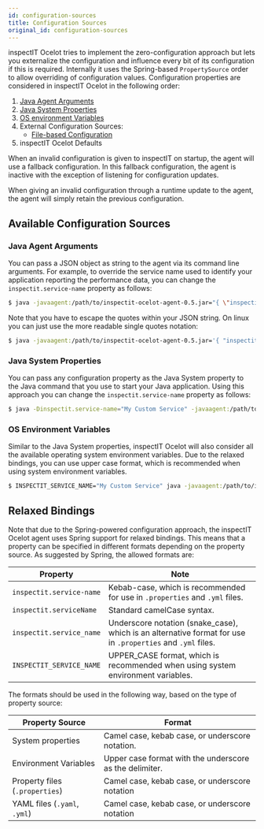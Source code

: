 ```yaml
---
id: configuration-sources
title: Configuration Sources
original_id: configuration-sources
---
```


inspectIT Ocelot tries to implement the zero-configuration approach but lets you externalize the configuration and influence every bit of its configuration if this is required.
Internally it uses the Spring-based `PropertySource` order to allow overriding of configuration values.
Configuration properties are considered in inspectIT Ocelot in the following order:

1. [Java Agent Arguments](#java-agent-arguments)
1. [Java System Properties](#java-system-properties)
1. [OS environment Variables](#os-environment-variables)
1. External Configuration Sources:
    * [File-based Configuration](configuration/external-configuration-sources.md#file-based-configuration)
1. inspectIT Ocelot Defaults

When an invalid configuration is given to inspectIT on startup, the agent will use a fallback configuration.
In this fallback configuration, the agent is inactive with the exception of listening for configuration updates.

When giving an invalid configuration through a runtime update to the agent, the agent will simply retain the previous configuration.

## Available Configuration Sources

### Java Agent Arguments

You can pass a JSON object as string to the agent via its command line arguments.
For example, to override the service name used to identify your application reporting the performance data,
you can change the `inspectit.service-name` property as follows:

```bash
$ java -javaagent:/path/to/inspectit-ocelot-agent-0.5.jar="{ \"inspectit\": { \"service-name\": \"My Custom Service\" }}" -jar my-java-program.jar
```

Note that you have to escape the quotes within your JSON string. On linux you can just use the more readable single quotes notation:

```bash
$ java -javaagent:/path/to/inspectit-ocelot-agent-0.5.jar='{ "inspectit": { "service-name": "My Custom Service" }}' -jar my-java-program.jar
```

### Java System Properties

You can pass any configuration property as the Java System property to the Java command that you use to start your Java application.
Using this approach you can change the `inspectit.service-name` property as follows:

```bash
$ java -Dinspectit.service-name="My Custom Service" -javaagent:/path/to/inspectit-ocelot-agent-0.5.jar -jar my-java-program.jar
```

### OS Environment Variables

Similar to the Java System properties, inspectIT Ocelot will also consider all the available operating system environment variables.
Due to the relaxed bindings, you can use upper case format, which is recommended when using system environment variables.

```bash
$ INSPECTIT_SERVICE_NAME="My Custom Service" java -javaagent:/path/to/inspectit-ocelot-agent-0.5.jar -jar my-java-program.jar
```

## Relaxed Bindings

Note that due to the Spring-powered configuration approach, the inspectIT Ocelot agent uses Spring support for relaxed bindings.
This means that a property can be specified in different formats depending on the property source.
As suggested by Spring, the allowed formats are:

| Property | Note |
| --- | --- |
| `inspectit.service-name` | Kebab-case, which is recommended for use in `.properties` and `.yml` files. |
| `inspectit.serviceName` | Standard camelCase syntax. |
| `inspectit.service_name` | Underscore notation (snake_case), which is an alternative format for use in `.properties` and `.yml` files. |
| `INSPECTIT_SERVICE_NAME` | UPPER_CASE format, which is recommended when using system environment variables. |

The formats should be used in the following way, based on the type of property source:

| Property Source | Format |
| --- | --- |
| System properties | Camel case, kebab case, or underscore notation. |
| Environment Variables | Upper case format with the underscore as the delimiter. |
| Property files (`.properties`) | Camel case, kebab case, or underscore notation |
| YAML files (`.yaml`, `.yml`) | Camel case, kebab case, or underscore notation |